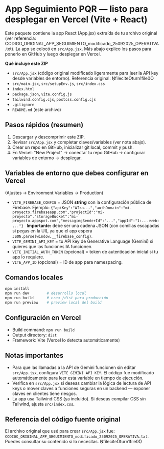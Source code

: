 # App Seguimiento PQR — listo para desplegar en Vercel (Vite + React)

Este paquete contiene la app React (App.jsx) extraída de tu archivo original (ver referencia: CODIGO_ORIGINAL_APP_SEGUIMIENTO_modificado_25092025_OPERATIVA.txt). La app se colocó en `src/App.jsx`. Más abajo explico los pasos para ponerlo en GitHub y luego desplegar en Vercel.

**Qué incluye este ZIP**
- `src/App.jsx` (código original modificado ligeramente para leer la API key desde variables de entorno). Referencia original: fileciteturn1file0
- `src/main.jsx`, `src/setupEnv.js`, `src/index.css`
- `index.html`
- `package.json`, `vite.config.js`
- `tailwind.config.cjs`, `postcss.config.cjs`
- `.gitignore`
- `README.md` (este archivo)

## Pasos rápidos (resumen)
1. Descargar y descomprimir este ZIP.
2. Revisar `src/App.jsx` y completar claves/variables (ver nota abajo).
3. Crear un repo en GitHub, inicializar git local, commit y push.
4. En Vercel: "New Project" → conectar tu repo GitHub → configurar variables de entorno → desplegar.

## Variables de entorno que debes configurar en Vercel
(Ajustes → Environment Variables → Production)
- `VITE_FIREBASE_CONFIG` = JSON **string** con la configuración pública de Firebase. Ejemplo:
  `{"apiKey":"AIza...","authDomain":"mi-proyecto.firebaseapp.com","projectId":"mi-proyecto","storageBucket":"mi-proyecto.appspot.com","messagingSenderId":"...","appId":"1:...:web:..."}
  `
  **Importante:** debe ser una cadena JSON (con comillas escapadas si pegas en la UI), ya que el app espera `JSON.parse(window.__firebase_config)`.
- `VITE_GEMINI_API_KEY` = tu API key de Generative Language (Gemini) si quieres que las funciones IA funcionen.
- `VITE_INITIAL_AUTH_TOKEN` (opcional) = token de autenticación inicial si tu app lo requiere.
- `VITE_APP_ID` (opcional) = ID de app para namespacing.

## Comandos locales
```bash
npm install
npm run dev        # desarrollo local
npm run build      # crea /dist para producción
npm run preview    # preview local del build
```

## Configuración en Vercel
- Build command: `npm run build`
- Output directory: `dist`
- Framework: Vite (Vercel lo detecta automáticamente)

## Notas importantes
- Para que las llamadas a la API de Gemini funcionen sin editar `src/App.jsx`, configura `VITE_GEMINI_API_KEY`. El código fue modificado automáticamente para leer esta variable en tiempo de ejecución.
- Verifica en `src/App.jsx` si deseas cambiar la lógica de lectura de API keys o mover claves a funciones seguras en un backend — exponer claves en clientes tiene riesgos.
- La app usa Tailwind CSS (ya incluido). Si deseas compilar CSS sin Tailwind, ajusta `src/index.css`.

## Referencia del código fuente original
El archivo original que usé para crear `src/App.jsx` fue: `CODIGO_ORIGINAL_APP_SEGUIMIENTO_modificado_25092025_OPERATIVA.txt`. Puedes consultar su contenido si lo necesitas. fileciteturn1file0
